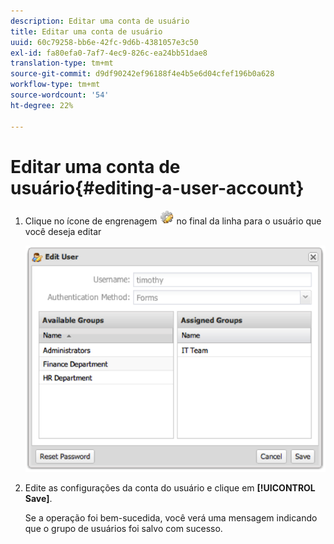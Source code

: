 ```yaml
---
description: Editar uma conta de usuário
title: Editar uma conta de usuário
uuid: 60c79258-bb6e-42fc-9d6b-4381057e3c50
exl-id: fa80efa0-7af7-4ec9-826c-ea24bb51dae8
translation-type: tm+mt
source-git-commit: d9df90242ef96188f4e4b5e6d04cfef196b0a628
workflow-type: tm+mt
source-wordcount: '54'
ht-degree: 22%

---
```


# Editar uma conta de usuário{#editing-a-user-account}

1. Clique no ícone de engrenagem ![](assets/edit_icon.png) no final da linha para o usuário que você deseja editar

   ![](assets/edit_user_account.png)

1. Edite as configurações da conta do usuário e clique em **[!UICONTROL Save]**.

   Se a operação foi bem-sucedida, você verá uma mensagem indicando que o grupo de usuários foi salvo com sucesso.
